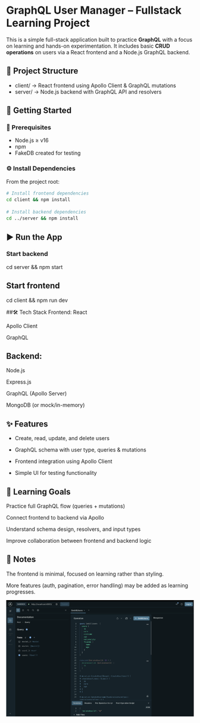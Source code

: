 # GraphQL User Manager – Fullstack Learning Project

This is a simple full-stack application built to practice **GraphQL** with a focus on learning and hands-on experimentation. It includes basic **CRUD operations** on users via a React frontend and a Node.js GraphQL backend.

## 📂 Project Structure

- client/ → React frontend using Apollo Client & GraphQL mutations
- server/ → Node.js backend with GraphQL API and resolvers

## 🚀 Getting Started

### 🔧 Prerequisites

- Node.js ≥ v16
- npm
- FakeDB created for testing

### ⚙️ Install Dependencies

From the project root:

```bash
# Install frontend dependencies
cd client && npm install

# Install backend dependencies
cd ../server && npm install
```

## ▶️ Run the App

### Start backend

cd server && npm start

## Start frontend

cd client && npm run dev

##🛠️ Tech Stack
Frontend:
React

Apollo Client

GraphQL

## Backend:

Node.js

Express.js

GraphQL (Apollo Server)

MongoDB (or mock/in-memory)

## ✨ Features

- Create, read, update, and delete users

- GraphQL schema with user type, queries & mutations

- Frontend integration using Apollo Client

- Simple UI for testing functionality

## 🧪 Learning Goals

Practice full GraphQL flow (queries + mutations)

Connect frontend to backend via Apollo

Understand schema design, resolvers, and input types

Improve collaboration between frontend and backend logic

## 📌 Notes

The frontend is minimal, focused on learning rather than styling.

More features (auth, pagination, error handling) may be added as learning progresses.

![gql user query](./server/images/gql-cli.png)
